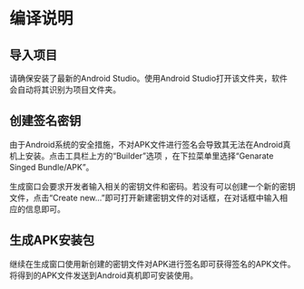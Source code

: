# 编译说明
## 导入项目
请确保安装了最新的Android Studio。使用Android Studio打开该文件夹，软件会自动将其识别为项目文件夹。

## 创建签名密钥
由于Android系统的安全措施，不对APK文件进行签名会导致其无法在Android真机上安装。点击工具栏上方的“Builder”选项 ，在下拉菜单里选择“Genarate Singed Bundle/APK”。

生成窗口会要求开发者输入相关的密钥文件和密码。若没有可以创建一个新的密钥文件，点击“Create new...”即可打开新建密钥文件的对话框，在对话框中输入相应的信息即可。

## 生成APK安装包
继续在生成窗口使用新创建的密钥文件对APK进行签名即可获得签名的APK文件。将得到的APK文件发送到Android真机即可安装使用。